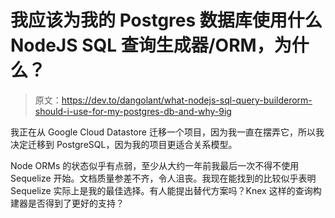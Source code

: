 # 我应该为我的 Postgres 数据库使用什么 NodeJS SQL 查询生成器/ORM，为什么？

> 原文：<https://dev.to/dangolant/what-nodejs-sql-query-builderorm-should-i-use-for-my-postgres-db-and-why-9ig>

我正在从 Google Cloud Datastore 迁移一个项目，因为我一直在摆弄它，所以我决定迁移到 PostgreSQL，因为我的项目更适合关系模型。

Node ORMs 的状态似乎有点弱，至少从大约一年前我最后一次不得不使用 Sequelize 开始。文档质量参差不齐，令人沮丧。我现在能找到的比较似乎表明 Sequelize 实际上是我的最佳选择。有人能提出替代方案吗？Knex 这样的查询构建器是否得到了更好的支持？